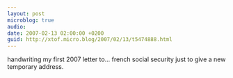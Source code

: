 ```yaml
---
layout: post
microblog: true
audio: 
date: 2007-02-13 02:00:00 +0200
guid: http://xtof.micro.blog/2007/02/13/t5474888.html
---
```

handwriting my first 2007 letter to... french social security just to give a new temporary address.
